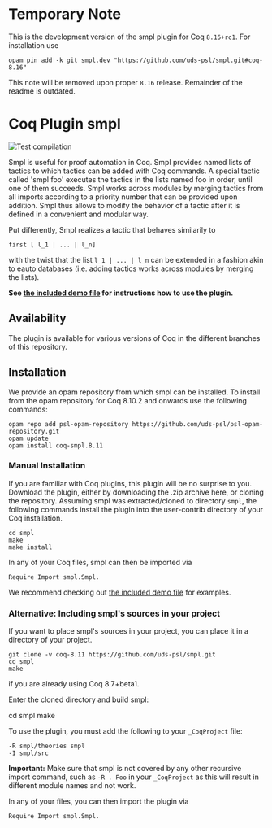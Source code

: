 # Temporary Note

This is the development version of the smpl plugin for Coq `8.16+rc1`.
For installation use
```
opam pin add -k git smpl.dev "https://github.com/uds-psl/smpl.git#coq-8.16"
```
This note will be removed upon proper `8.16` release. Remainder of the readme is outdated.

# Coq Plugin smpl
![Test compilation](https://github.com/uds-psl/smpl/workflows/Test%20compilation/badge.svg)

Smpl is useful for proof automation in Coq. Smpl provides named lists
of tactics to which tactics can be added with Coq commands. A special
tactic called 'smpl foo' executes the tactics in the lists named foo
in order, until one of them succeeds. Smpl works across modules by
merging tactics from all imports according to a priority number that
can be provided upon addition. Smpl thus allows to modify the behavior
of a tactic after it is defined in a convenient and modular way.

Put differently, Smpl realizes a tactic that behaves similarily to

    first [ l_1 | ... | l_n]

with the twist that the list `l_1 | ... | l_n` can be extended
in a fashion akin to eauto databases (i.e. adding tactics works
across modules by merging the lists).

**See [the included demo file](theories/Demo.v) for instructions how to
use the plugin.**

## Availability

The plugin is available for various versions of Coq in the different branches of this repository.

## Installation

We provide an opam repository from which smpl can be installed. 
To install from the opam repository for Coq 8.10.2 and onwards use the following 
commands:

    opam repo add psl-opam-repository https://github.com/uds-psl/psl-opam-repository.git
    opam update
    opam install coq-smpl.8.11

### Manual Installation

If you are familiar with Coq plugins, this plugin will be no surprise
to you. Download the plugin, either by downloading the .zip archive
here, or cloning the repository. Assuming smpl was extracted/cloned to
directory `smpl`, the following commands install the plugin into the
user-contrib directory of your Coq installation.

    cd smpl
    make
    make install

In any of your Coq files, smpl can then be imported via

    Require Import smpl.Smpl.

We recommend checking out [the included demo file](theories/Demo.v) for
examples.

### Alternative: Including smpl's sources in your project

If you want to place smpl's sources in your project, you can place it
in a directory of your project.

    git clone -v coq-8.11 https://github.com/uds-psl/smpl.git
    cd smpl
    make

if you are already using Coq 8.7+beta1.

Enter the cloned directory and build smpl:

   cd smpl
   make

To use the plugin, you must add the following to your `_CoqProject` file:

    -R smpl/theories smpl
    -I smpl/src

**Important:** Make sure that smpl is not covered by any other
recursive import command, such as `-R . Foo` in your `_CoqProject` as
this will result in different module names and not work.

In any of your files, you can then import the plugin via

    Require Import smpl.Smpl.
